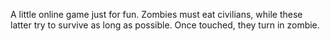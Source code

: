 A little online game just for fun.
Zombies must eat civilians, while these latter try to survive as long as possible. Once touched, they turn in zombie.
